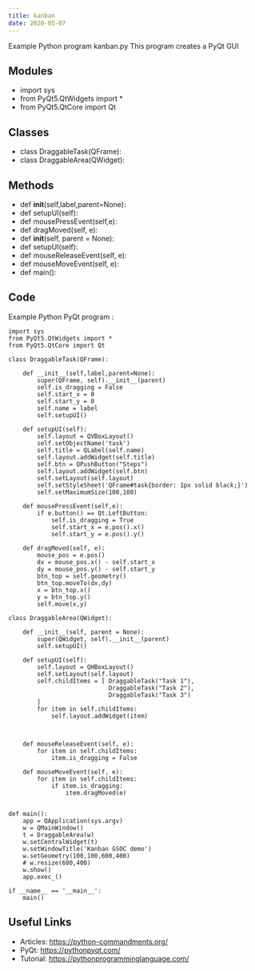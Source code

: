 ```yaml
---
title: kanban
date: 2020-05-07
---
```

Example Python program kanban.py
This program creates a PyQt GUI

## Modules

* import sys
* from PyQt5.QtWidgets import *
* from PyQt5.QtCore import Qt

## Classes

* class DraggableTask(QFrame):
* class DraggableArea(QWidget):

## Methods

* def __init__(self,label,parent=None):
* def setupUI(self):
* def mousePressEvent(self,e):
* def dragMoved(self, e):
* def __init__(self, parent = None):
* def setupUI(self):
* def mouseReleaseEvent(self, e):
* def mouseMoveEvent(self, e):
* def main():

## Code

Example Python PyQt program :

    import sys
    from PyQt5.QtWidgets import *
    from PyQt5.QtCore import Qt
    
    class DraggableTask(QFrame):
    
        def __init__(self,label,parent=None):
            super(QFrame, self).__init__(parent)
            self.is_dragging = False
            self.start_x = 0
            self.start_y = 0
            self.name = label
            self.setupUI()
    
        def setupUI(self):
            self.layout = QVBoxLayout()
            self.setObjectName('task')
            self.title = QLabel(self.name)
            self.layout.addWidget(self.title)
            self.btn = QPushButton("Steps")
            self.layout.addWidget(self.btn)
            self.setLayout(self.layout)
            self.setStyleSheet('QFrame#task{border: 1px solid black;}')
            self.setMaximumSize(100,100)
    
        def mousePressEvent(self,e):
            if e.button() == Qt.LeftButton:
                self.is_dragging = True
                self.start_x = e.pos().x()
                self.start_y = e.pos().y()
    
        def dragMoved(self, e):
            mouse_pos = e.pos()
            dx = mouse_pos.x() - self.start_x
            dy = mouse_pos.y() - self.start_y
            btn_top = self.geometry()
            btn_top.moveTo(dx,dy)
            x = btn_top.x()
            y = btn_top.y()
            self.move(x,y)
    
    class DraggableArea(QWidget):
    
        def __init__(self, parent = None):
            super(QWidget, self).__init__(parent)
            self.setupUI()
    
        def setupUI(self):
            self.layout = QHBoxLayout()
            self.setLayout(self.layout)
            self.childItems = [ DraggableTask("Task 1"),
                                DraggableTask("Task 2"),
                                DraggableTask("Task 3")
            ]
            for item in self.childItems:
                self.layout.addWidget(item)
    
      
    
        def mouseReleaseEvent(self, e):
            for item in self.childItems:
                item.is_dragging = False
    
        def mouseMoveEvent(self, e):
            for item in self.childItems:
                if item.is_dragging:
                    item.dragMoved(e)
    
    
    def main():
        app = QApplication(sys.argv)
        w = QMainWindow()
        t = DraggableArea(w)
        w.setCentralWidget(t)
        w.setWindowTitle('Kanban GSOC demo')
        w.setGeometry(100,100,600,400)
        # w.resize(600,400)
        w.show()
        app.exec_()
    
    if __name__ == '__main__':
        main()
    

## Useful Links

- Articles: https://python-commandments.org/
- PyQt: https://pythonpyqt.com/
- Tutorial: https://pythonprogramminglanguage.com/
